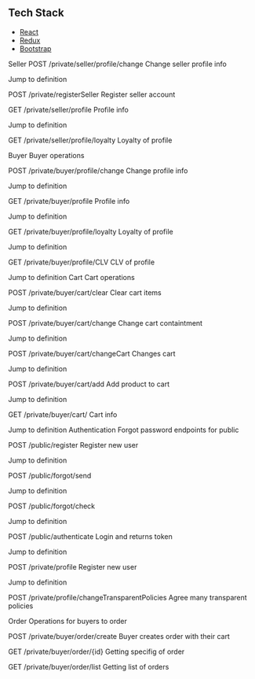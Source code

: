 
## Tech Stack
* [React](https://reactjs.org/)
* [Redux](https://redux.js.org/)
* [Bootstrap](https://getbootstrap.com/)

<!-- -->
Seller
POST
/private/seller/profile/change
Change seller profile info

Jump to definition

POST
/private/registerSeller
Register seller account


GET
/private/seller/profile
Profile info

Jump to definition

GET
/private/seller/profile/loyalty
Loyalty of profile


Buyer
Buyer operations



POST
/private/buyer/profile/change
Change profile info

Jump to definition

GET
/private/buyer/profile
Profile info

Jump to definition

GET
/private/buyer/profile/loyalty
Loyalty of profile

Jump to definition

GET
/private/buyer/profile/CLV
CLV of profile

Jump to definition
Cart
Cart operations



POST
/private/buyer/cart/clear
Clear cart items

Jump to definition

POST
/private/buyer/cart/change
Change cart containtment

Jump to definition

POST
/private/buyer/cart/changeCart
Changes cart

Jump to definition

POST
/private/buyer/cart/add
Add product to cart

Jump to definition

GET
/private/buyer/cart/
Cart info

Jump to definition
Authentication
Forgot password endpoints for public



POST
/public/register
Register new user

Jump to definition

POST
/public/forgot/send

Jump to definition

POST
/public/forgot/check

Jump to definition

POST
/public/authenticate
Login and returns token

Jump to definition

POST
/private/profile
Register new user

Jump to definition

POST
/private/profile/changeTransparentPolicies
Agree many transparent policies

Order
Operations for buyers to order



POST
/private/buyer/order/create
Buyer creates order with their cart

GET
/private/buyer/order/{id}
Getting specifig of order


GET
/private/buyer/order/list
Getting list of orders